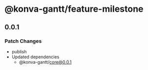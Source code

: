 # @konva-gantt/feature-milestone

## 0.0.1

### Patch Changes

- publish
- Updated dependencies
  - @konva-gantt/core@0.0.1
